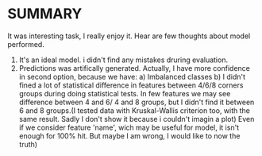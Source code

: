 # SUMMARY
It was interesting task, I really enjoy it.
Hear are few thoughts about model performed.
1) It's an ideal model. i didn't find any mistakes druring evaluation.
2) Predictions was artifically generated.
Actually, I have more confidence in second option, because we have:
a) Imbalanced classes
b) I didn't fined a lot of statistical difference in features between 4/6/8 corners groups
during doing statistical tests. In few features we may see difference between 4 and 6/
4 and 8 groups, but I didn't find it between 6 and 8 groups.(I tested data with Kruskal-Wallis
criterion too, with the same result. Sadly I don't show it because i couldn't imagin a plot)
Even if we consider feature 'name',
wich may be useful for model, it isn't enough for 100% hit.
But maybe I am wrong, I would like to now the truth)


